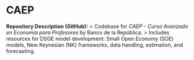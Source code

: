 # CAEP
**Repository Description (GitHub):**  > Codebase for *CAEP - Curso Avanzado en Economía para Profesores* by Banco de la República. > Includes resources for DSGE model development: Small Open Economy (SOE) models, New Keynesian (NK) frameworks, data handling, estimation, and forecasting.
